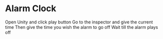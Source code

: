# Alarm Clock
Open Unity and click play button
Go to the inspector and give the current time
Then give the time you wish the alarm to go off
Wait till the alarm plays off
